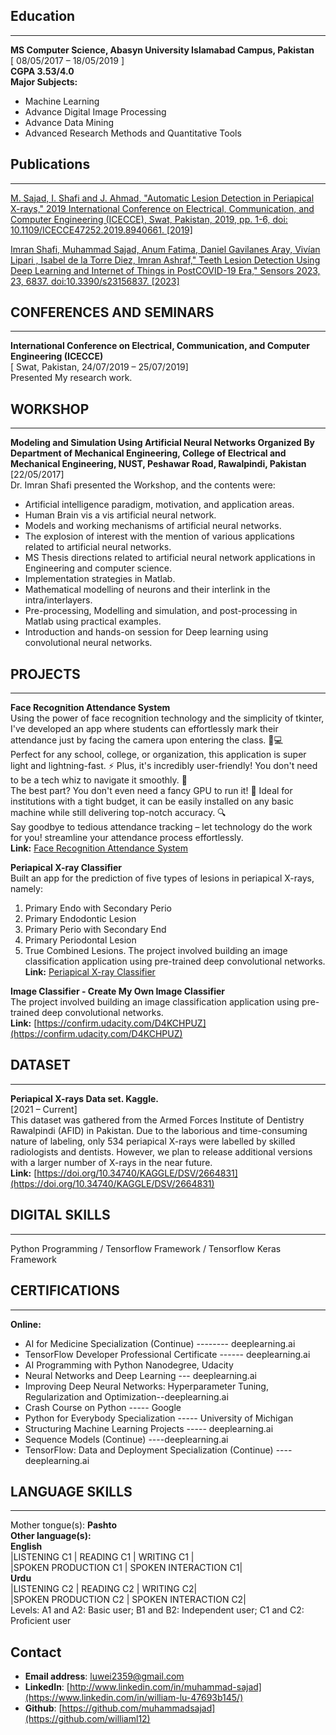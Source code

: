 


## Education 
***  
**MS Computer Science, Abasyn University Islamabad Campus, Pakistan** <br />
[ 08/05/2017 – 18/05/2019 ] <br />
**CGPA 3.53/4.0** <br />
**Major Subjects:**
- Machine Learning
- Advance Digital Image Processing
- Advance Data Mining
- Advanced Research Methods and Quantitative Tools

## Publications
***
[M. Sajad, I. Shafi and J. Ahmad, "Automatic Lesion Detection in Periapical X-rays," 2019 International Conference on Electrical, Communication, and Computer Engineering (ICECCE), Swat, Pakistan, 2019, pp. 1-6, doi: 10.1109/ICECCE47252.2019.8940661.
[2019]](https://ieeexplore.ieee.org/abstract/document/8940661)

[Imran Shafi, Muhammad Sajad, Anum Fatima, Daniel Gavilanes Aray, Vivían Lipari , Isabel de la
Torre Diez, Imran Ashraf," Teeth Lesion Detection Using Deep Learning and Internet of Things
in PostCOVID-19 Era," Sensors 2023, 23, 6837. doi:10.3390/s23156837.
[2023]](https://doi.org/10.3390/s23156837)

## CONFERENCES AND SEMINARS
***
**International Conference on Electrical, Communication, and Computer Engineering (ICECCE)** <br />
[ Swat, Pakistan, 24/07/2019 – 25/07/2019] <br />
Presented My research work.

## WORKSHOP
***
**Modeling and Simulation Using Artificial Neural Networks Organized By Department of Mechanical Engineering, College of Electrical and Mechanical Engineering, NUST, Peshawar Road, Rawalpindi, Pakistan** <br />
[22/05/2017] <br />
Dr. Imran Shafi presented the Workshop, and the contents were:
- Artificial intelligence paradigm, motivation, and application areas.
- Human Brain vis a vis artificial neural network.
- Models and working mechanisms of artificial neural networks.
- The explosion of interest with the mention of various applications related to artificial neural networks.
- MS Thesis directions related to artificial neural network applications in Engineering and computer science.
- Implementation strategies in Matlab.
- Mathematical modelling of neurons and their interlink in the intra/interlayers.
- Pre-processing, Modelling and simulation, and post-processing in Matlab using practical examples.
- Introduction and hands-on session for Deep learning using convolutional neural networks.


## PROJECTS
***
**Face Recognition Attendance System** <br/>
Using the power of face recognition technology and the simplicity of tkinter, I've developed an app where students can effortlessly mark their attendance just by facing the camera upon entering the class. 📸💻 <br />
Perfect for any school, college, or organization, this application is super light and lightning-fast. ⚡️ Plus, it's incredibly user-friendly! You don't need to be a tech whiz to navigate it smoothly. 🚀 <br />
The best part? You don't even need a fancy GPU to run it! 💪 Ideal for institutions with a tight budget, it can be easily installed on any basic machine while still delivering top-notch accuracy. 🔍 <br />
Say goodbye to tedious attendance tracking – let technology do the work for you! streamline your attendance process effortlessly. <br />
**Link:** [Face Recognition Attendance System](https://youtu.be/_Y9ZmRDrKcQ?si=wg7ryELT7nB5yhuX) <br/>

**Periapical X-ray Classifier** <br/>
Built an app for the prediction of five types of lesions in periapical X-rays, namely:
 1) Primary Endo with Secondary Perio
 2) Primary Endodontic Lesion 
3) Primary Perio with Secondary End 
4) Primary Periodontal Lesion 
5) True Combined Lesions.
The project involved building an image classification application using pre-trained deep convolutional networks. <br />
**Link:** [Periapical X-ray Classifier](https://youtu.be/QuSJeuWmB44?si=J6DbSxa1B-1vjZhB) <br/>

**Image Classifier - Create My Own Image Classifier** <br/>
The project involved building an image classification application using pre-trained deep convolutional networks. <br />
**Link:** [https://confirm.udacity.com/D4KCHPUZ](https://confirm.udacity.com/D4KCHPUZ)


## DATASET
***
**Periapical X-rays Data set. Kaggle.** <br />
[2021 – Current] <br />
This dataset was gathered from the Armed Forces Institute of Dentistry Rawalpindi (AFID) in Pakistan. Due to the laborious and time-consuming nature of labeling, only 534 periapical X-rays were labelled by skilled radiologists and dentists. However, we plan to release additional versions with a larger number of X-rays in the near future. <br/>
**Link:** [https://doi.org/10.34740/KAGGLE/DSV/2664831](https://doi.org/10.34740/KAGGLE/DSV/2664831)


## DIGITAL SKILLS
***
Python Programming / Tensorflow Framework / Tensorflow Keras Framework 
<br/>
## CERTIFICATIONS
***
**Online:**
- AI for Medicine Specialization (Continue) -------- deeplearning.ai
- TensorFlow Developer Professional Certificate ------ deeplearning.ai
- AI Programming with Python Nanodegree, Udacity
- Neural Networks and Deep Learning --- deeplearning.ai
- Improving Deep Neural Networks: Hyperparameter Tuning, Regularization and Optimization--deeplearning.ai
- Crash Course on Python ----- Google
- Python for Everybody Specialization ----- University of Michigan
- Structuring Machine Learning Projects ----- deeplearning.ai
- Sequence Models (Continue) ----deeplearning.ai
- TensorFlow: Data and Deployment Specialization (Continue) ----deeplearning.ai

## LANGUAGE SKILLS 
***
Mother tongue(s): **Pashto** <br/>
**Other language(s):** <br/>
**English** <br/>
|LISTENING C1 | READING C1 | WRITING C1 | <br/>
|SPOKEN PRODUCTION C1 | SPOKEN INTERACTION C1| <br/>
**Urdu** <br/>
|LISTENING C2 | READING C2 | WRITING C2| <br/>
|SPOKEN PRODUCTION C2 | SPOKEN INTERACTION C2| <br/>
Levels: A1 and A2: Basic user; B1 and B2: Independent user; C1 and C2: Proficient user

## Contact
- **Email address**: luwei2359@gmail.com
- **LinkedIn**: [http://www.linkedin.com/in/muhammad-sajad](https://www.linkedin.com/in/william-lu-47693b145/)
- **Github**: [https://github.com/muhammadsajad](https://github.com/williaml12)


